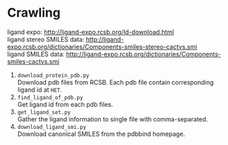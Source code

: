 # Crawling

ligand expo: http://ligand-expo.rcsb.org/ld-download.html  
ligand stereo SMILES data: http://ligand-expo.rcsb.org/dictionaries/Components-smiles-stereo-cactvs.smi  
ligand SMILES data: http://ligand-expo.rcsb.org/dictionaries/Components-smiles-cactvs.smi  

1. `download_protein_pdb.py`  
  Download pdb files from RCSB. Each pdb file contain corresponding ligand id at `HET`.
2. `find_ligand_of_pdb.py`  
  Get ligand id from each pdb files.
3. `get_ligand_set.py`  
  Gather the ligand information to single file with comma-separated.
4. `download_ligand_smi.py`  
  Download canonical SMILES from the pdbbind homepage.
